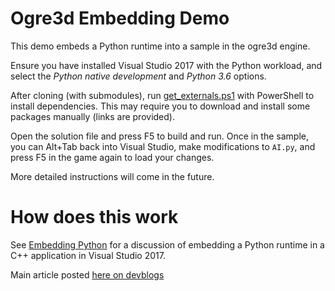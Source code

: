 # Ogre3d Embedding Demo

This demo embeds a Python runtime into a sample in the ogre3d engine.

Ensure you have installed Visual Studio 2017 with the Python workload, and select the *Python native development* and *Python 3.6* options.

After cloning (with submodules), run [get_externals.ps1](get_externals.ps1) with PowerShell to install dependencies. This may require you to download and install some packages manually (links are provided).

Open the solution file and press F5 to build and run. Once in the sample, you can Alt+Tab back into Visual Studio, make modifications to `AI.py`, and press F5 in the game again to load your changes.

More detailed instructions will come in the future.

# How does this work

See [Embedding Python](EmbeddingPython.md) for a discussion of embedding a Python runtime in a C++ application in Visual Studio 2017.

Main article posted [here on devblogs](https://devblogs.microsoft.com/python/embedding-python-in-a-cpp-project-with-visual-studio/)
